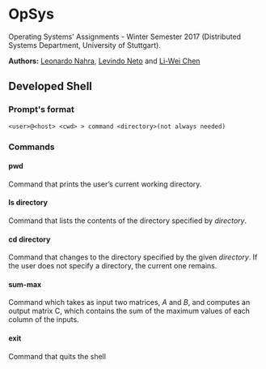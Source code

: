# OpSys
Operating Systems' Assignments - Winter Semester 2017 (Distributed Systems Department, University of Stuttgart).

__Authors:__ [Leonardo Nahra](https://github.com/lanahra), [Levindo Neto](https://github.com/LeonChen9) and [Li-Wei Chen](https://github.com/LeonChen9)


## Developed Shell
### Prompt's format
```terminal
<user>@<host> <cwd> > command <directory>(not always needed)
```

### Commands
#### pwd
Command that prints the user’s current working directory.

#### ls directory
Command that lists the contents of the directory specified by *directory*.

#### cd directory
Command that changes to the directory specified by the given *directory*.
If the user does not specify a directory, the current one remains.


#### sum-max
Command which takes as input two matrices, *A* and *B*, and computes an output matrix C, which contains the sum of the maximum values of each column of the inputs.

#### exit
Command that quits the shell

